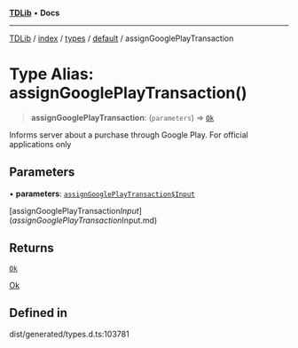 [**TDLib**](../../../../../../README.md) • **Docs**

***

[TDLib](../../../../../../modules.md) / [index](../../../../../README.md) / [types](../../../README.md) / [default](../README.md) / assignGooglePlayTransaction

# Type Alias: assignGooglePlayTransaction()

> **assignGooglePlayTransaction**: (`parameters`) => [`Ok`](Ok-1.md)

Informs server about a purchase through Google Play. For official applications only

## Parameters

• **parameters**: [`assignGooglePlayTransaction$Input`](assignGooglePlayTransaction$Input.md)

[assignGooglePlayTransaction$Input](assignGooglePlayTransaction$Input.md)

## Returns

[`Ok`](Ok-1.md)

[Ok](Ok-1.md)

## Defined in

dist/generated/types.d.ts:103781
